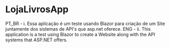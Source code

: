 # LojaLivrosApp
PT_BR  - 
  i. Essa aplicação é um teste usando Blazor para criação de um Site juntamente dos sistemas de API's que asp.net oferece.
ENG -
  ii. This application is a test using Blazor to create a Website along with the API systems that ASP.NET offers. 
